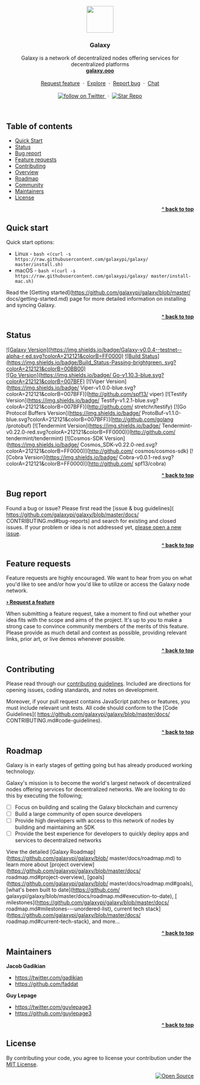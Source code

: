 <p align="center">
  <a href="http://galaxy.ooo">
    <img src="https://media.githubusercontent.com/media/galaxypi/galaxy-design/
    master/social/social-galaxy-logo%402x.png" width=72 height=72>
  </a>
  <h3 align="center">Galaxy</h3>
  <p align="center">
    Galaxy is a network of decentralized nodes offering services for
    decentralized platforms
    <br/>
    <a href="http://galaxy.ooo"><strong>galaxy.ooo</strong></a>
    <br/>
    <br/>
    <a href="https://github.com/galaxypi/galaxy/issues/
    new?template=feature_request.md">Request feature</a>
    &nbsp;&middot;&nbsp;
    <a href="https://github.com/galaxypi/">Explore</a>
    &nbsp;&middot;&nbsp;
    <a href="https://github.com/galaxypi/galaxy/issues/new?template=issues.md">
    Report bug</a>
    &nbsp;&middot;&nbsp;
    <a href="https://discord.gg/36K9nan">Chat</a>
    <br/>
    <br/>
    <a href="https://twitter.com/intent/follow?screen_name=galaxypilab">
      <img src="https://img.shields.io/twitter/url/https/twitter.com/galaxypilab.svg?style=social&label=Follow%20%40galaxypilab&logo=twitter" alt="follow on Twitter">
    </a>
    &nbsp;&middot;&nbsp;
    <a href="https://github.com/galaxypi/galaxy/stargazers">
      <img src="https://img.shields.io/github/stars/galaxypi/galaxy.svg?style=social&label=Star&maxAge=2592000" alt="Star Repo">
    </a>
  </p>
</p>

<br/>

## Table of contents

- [Quick Start](#quick-start)
- [Status](#status)
- [Bug report](#bug-report)
- [Feature requests](#feature-requests)
- [Contributing](#contributing)
- [Overview](#overview)
- [Roadmap](#roadmap)
- [Community](/docs/community.md)
- [Maintainers](#maintainers)
- [License](#license)

<div align="right">
    <b><a href="#galaxy">^ back to top</a></b>
</div>


## Quick start

Quick start options:

- Linux - `bash <(curl -s https://raw.githubusercontent.com/galaxypi/galaxy/
           master/install.sh)`
- macOS - `bash <(curl -s https://raw.githubusercontent.com/galaxypi/galaxy/
           master/install-mac.sh)`

Read the [Getting started](https://github.com/galaxypi/galaxy/blob/master/
docs/getting-started.md) page for more detailed information on installing and
syncing Galaxy.

<div align="right">
    <b><a href="#galaxy">^ back to top</a></b>
</div>


## Status

[![Galaxy Version](https://img.shields.io/badge/Galaxy-v0.0.4--testnet--alpha-r
ed.svg?colorA=212121&colorB=FF0000)](http://github.com/galaxypi/galaxy)
[![Build Status](https://img.shields.io/badge/Build_Status-Passing-brightgreen.
svg?colorA=212121&colorB=00BB00)](http://github.com/galaxypi/galaxy)
<br/>
[![Go Version](https://img.shields.io/badge/
Go-v1.10.3-blue.svg?colorA=212121&colorB=007BFF)](http://golang.org/)
[![Viper Version](https://img.shields.io/badge/
Viper-v1.0.0-blue.svg?colorA=212121&colorB=007BFF)](http://github.com/spf13/
viper)
[![Testify Version](https://img.shields.io/badge/
Testify-v1.2.1-blue.svg?colorA=212121&colorB=007BFF)](http://github.com/
stretchr/testify)
[![Go Protocol Buffers Version](https://img.shields.io/badge/
ProtoBuf-v1.1.0-blue.svg?colorA=212121&colorB=007BFF)](http://github.com/golang
/protobuf)
[![Tendermint Version](https://img.shields.io/badge/
Tendermint-v0.22.0-red.svg?colorA=212121&colorB=FF0000)](http://github.com/
tendermint/tendermint)
[![Cosmos-SDK Version](https://img.shields.io/badge/
Cosmos_SDK-v0.22.0-red.svg?colorA=212121&colorB=FF0000)](http://github.com/
cosmos/cosmos-sdk)
[![Cobra Version](https://img.shields.io/badge/
Cobra-v0.0.1-red.svg?colorA=212121&colorB=FF0000)](http://github.com/
spf13/cobra)

<div align="right">
    <b><a href="#galaxy">^ back to top</a></b>
</div>


## Bug report

Found a bug or issue? Please first read the [issue & bug guidelines](
https://github.com/galaxypi/galaxy/blob/master/docs/
CONTRIBUTING.md#bug-reports)
and search for existing and closed issues. If your problem or idea is not
addressed yet, [please open a new issue](
https://github.com/galaxypi/galaxy/issues/new?template=issues.md).

<div align="right">
    <b><a href="#galaxy">^ back to top</a></b>
</div>


## Feature requests

Feature requests are highly encouraged. We want to hear from you on what
you'd like to see and/or how you'd like to utilize or access the Galaxy node
network.

<b><a href="
https://github.com/galaxypi/galaxy/issues/new?template=feature_request.md">›
Request a feature</a></b>

When submitting a feature request, take a moment to find out whether your idea
fits with the scope and aims of the project. It's up to *you* to make a strong
case to convince community members of the merits of this feature. Please
provide as much detail and context as possible, providing relevant links, prior
art, or live demos whenever possible.

<div align="right">
    <b><a href="#galaxy">^ back to top</a></b>
</div>


## Contributing

Please read through our [contributing guidelines](
https://github.com/galaxypi/galaxy/blob/master/docs/CONTRIBUTING.md). Included
are directions for opening issues, coding standards, and notes on development.

Moreover, if your pull request contains JavaScript patches or features, you
must include relevant unit tests. All code should conform to the [Code
Guidelines](
https://github.com/galaxypi/galaxy/blob/master/docs/
CONTRIBUTING.md#code-guidelines).

<div align="right">
    <b><a href="#galaxy">^ back to top</a></b>
</div>


## Roadmap

Galaxy is in early stages of getting going but has already produced working
technology.

Galaxy's mission is to become the world's largest network of decentralized
nodes offering services for decentralized networks. We are looking to do this
by executing the following;

- [ ] Focus on building and scaling the Galaxy blockchain and currency
- [ ] Build a large community of open source developers
- [ ] Provide high developers with access to this network of nodes by building
      and maintaining an SDK
- [ ] Provide the best experience for developers to quickly deploy apps and
      services to decentralized networks

View the detailed [Galaxy Roadmap](https://github.com/galaxypi/galaxy/blob/
master/docs/roadmap.md) to learn more about [project
overview](https://github.com/galaxypi/galaxy/blob/master/docs/
roadmap.md#project-overview), [goals](https://github.com/galaxypi/galaxy/blob/
master/docs/roadmap.md#goals), [what's been built to date](https://github.com/
galaxypi/galaxy/blob/master/docs/roadmap.md#execution-to-date), [
milestones](https://github.com/galaxypi/galaxy/blob/master/docs/
roadmap.md#milestones---unordered-list), current tech
stack](https://github.com/galaxypi/galaxy/blob/master/docs/
roadmap.md#current-tech-stack), and more...

<div align="right">
    <b><a href="#galaxy">^ back to top</a></b>
</div>


## Maintainers

**Jacob Gadikian**

- <https://twitter.com/gadikian>
- <https://github.com/faddat>

**Guy Lepage**

- <https://twitter.com/guylepage3>
- <https://github.com/guylepage3>

<div align="right">
    <b><a href="#galaxy">^ back to top</a></b>
</div>


## License

By contributing your code, you agree to license your contribution under the [
MIT License](LICENSE.md).

<div align="right">
  <a href="https://opensource.guide/
  how-to-contribute/#why-contribute-to-open-source">
    <img src="https://badges.frapsoft.com/os/
    v3/open-source.png?v=103)](https://github.com/ellerbrock/
    open-source-badges/" alt="Open Source">
  </a>
</div>
